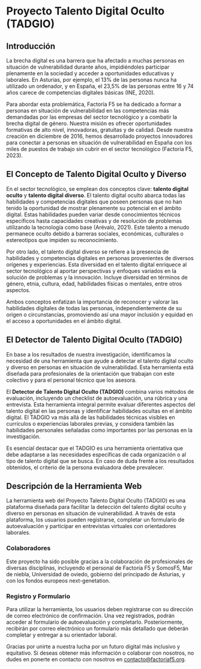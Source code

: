 # Proyecto Talento Digital Oculto (TADGIO)

## Introducción

La brecha digital es una barrera que ha afectado a muchas personas en situación de vulnerabilidad durante años, impidiéndoles participar plenamente en la sociedad y acceder a oportunidades educativas y laborales. En Asturias, por ejemplo, el 13% de las personas nunca ha utilizado un ordenador, y en España, el 23,5% de las personas entre 16 y 74 años carece de competencias digitales básicas (INE, 2020).

Para abordar esta problemática, Factoría F5 se ha dedicado a formar a personas en situación de vulnerabilidad en las competencias más demandadas por las empresas del sector tecnológico y a combatir la brecha digital de género. Nuestra misión es ofrecer oportunidades formativas de alto nivel, innovadoras, gratuitas y de calidad. Desde nuestra creación en diciembre de 2016, hemos desarrollado proyectos innovadores para conectar a personas en situación de vulnerabilidad en España con los miles de puestos de trabajo sin cubrir en el sector tecnológico (Factoría F5, 2023).

## El Concepto de Talento Digital Oculto y Diverso

En el sector tecnológico, se emplean dos conceptos clave: **talento digital oculto** y **talento digital diverso**. El talento digital oculto abarca todas las habilidades y competencias digitales que poseen personas que no han tenido la oportunidad de mostrar plenamente su potencial en el ámbito digital. Estas habilidades pueden variar desde conocimientos técnicos específicos hasta capacidades creativas y de resolución de problemas utilizando la tecnología como base (Arévalo, 2021). Este talento a menudo permanece oculto debido a barreras sociales, económicas, culturales o estereotipos que impiden su reconocimiento.

Por otro lado, el talento digital diverso se refiere a la presencia de habilidades y competencias digitales en personas provenientes de diversos orígenes y experiencias. Esta diversidad en el talento digital enriquece al sector tecnológico al aportar perspectivas y enfoques variados en la solución de problemas y la innovación. Incluye diversidad en términos de género, etnia, cultura, edad, habilidades físicas o mentales, entre otros aspectos.

Ambos conceptos enfatizan la importancia de reconocer y valorar las habilidades digitales de todas las personas, independientemente de su origen o circunstancias, promoviendo así una mayor inclusión y equidad en el acceso a oportunidades en el ámbito digital.

## El Detector de Talento Digital Oculto (TADGIO)

En base a los resultados de nuestra investigación, identificamos la necesidad de una herramienta que ayude a detectar el talento digital oculto y diverso en personas en situación de vulnerabilidad. Esta herramienta está diseñada para profesionales de la orientación que trabajan con este colectivo y para el personal técnico que los asesora.

El **Detector de Talento Digital Oculto (TADGIO)** combina varios métodos de evaluación, incluyendo un checklist de autoevaluación, una rúbrica y una entrevista. Esta herramienta integral permite evaluar diferentes aspectos del talento digital en las personas y identificar habilidades ocultas en el ámbito digital. El TADGIO va más allá de las habilidades técnicas visibles en currículos o experiencias laborales previas, y considera también las habilidades personales señaladas como importantes por las personas en la investigación.

Es esencial destacar que el TADGIO es una herramienta orientativa que debe adaptarse a las necesidades específicas de cada organización o al tipo de talento digital que se busca. En caso de duda frente a los resultados obtenidos, el criterio de la persona evaluadora debe prevalecer.

## Descripción de la Herramienta Web

La herramienta web del Proyecto Talento Digital Oculto (TADGIO) es una plataforma diseñada para facilitar la detección del talento digital oculto y diverso en personas en situación de vulnerabilidad. A través de esta plataforma, los usuarios pueden registrarse, completar un formulario de autoevaluación y participar en entrevistas virtuales con orientadores laborales.

### Colaboradores

Este proyecto ha sido posible gracias a la colaboración de profesionales de diversas disciplinas, incluyendo el personal de Factoría F5 y SomosF5, Mar de niebla, Universidad de oviedo, gobierno del principado de Asturias, y con los fondos europeos next-genetation.
### Registro y Formulario

Para utilizar la herramienta, los usuarios deben registrarse con su dirección de correo electrónico de confirmación. Una vez registrados, podrán acceder al formulario de autoevaluación y completarlo. Posteriormente, recibirán por correo electrónico un formulario más detallado que deberán completar y entregar a su orientador laboral.

Gracias por unirte a nuestra lucha por un futuro digital más inclusivo y equitativo. Si deseas obtener más información o colaborar con nosotros, no dudes en ponerte en contacto con nosotros en [contacto@factoriaf5.org](mailto:contacto@factoriaf5.org).

